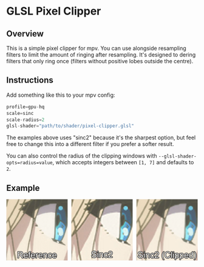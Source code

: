 # GLSL Pixel Clipper

## Overview
This is a simple pixel clipper for mpv. You can use alongside resampling filters to limit the amount of ringing after resampling. It's designed to dering filters that only ring once (filters without positive lobes outside the centre).

## Instructions
Add something like this to your mpv config:
```c
profile=gpu-hq
scale=sinc
scale-radius=2
glsl-shader="path/to/shader/pixel-clipper.glsl"
```
The examples above uses "sinc2" because it's the sharpest option, but feel free to change this into a different filter if you prefer a softer result.

You can also control the radius of the clipping windows with `--glsl-shader-opts=radius=value`, which accepts integers between `[1, 7]` and defaults to `2`.

## Example
![Pixel Clipper Example](./example.png "Pixel Clipper Example")